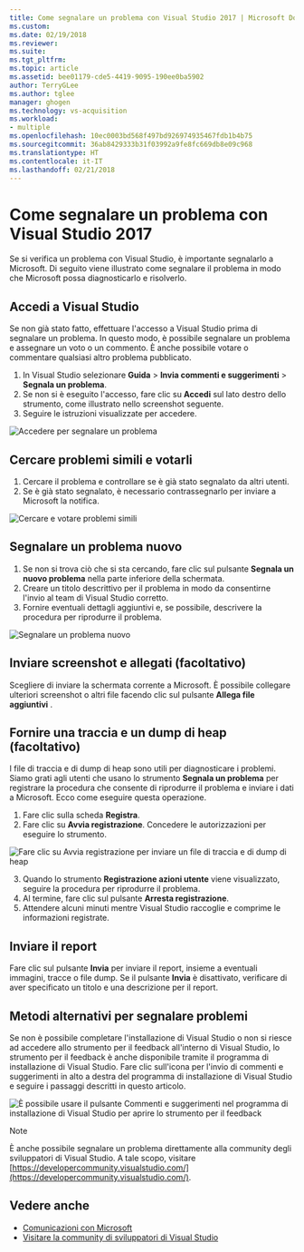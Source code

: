 ```yaml
---
title: Come segnalare un problema con Visual Studio 2017 | Microsoft Docs
ms.custom: 
ms.date: 02/19/2018
ms.reviewer: 
ms.suite: 
ms.tgt_pltfrm: 
ms.topic: article
ms.assetid: bee01179-cde5-4419-9095-190ee0ba5902
author: TerryGLee
ms.author: tglee
manager: ghogen
ms.technology: vs-acquisition
ms.workload:
- multiple
ms.openlocfilehash: 10ec0003bd568f497bd926974935467fdb1b4b75
ms.sourcegitcommit: 36ab8429333b31f03992a9fe8fc669db8e09c968
ms.translationtype: HT
ms.contentlocale: it-IT
ms.lasthandoff: 02/21/2018
---
```

# <a name="how-to-report-a-problem-with-visual-studio-2017"></a>Come segnalare un problema con Visual Studio 2017
Se si verifica un problema con Visual Studio, è importante segnalarlo a Microsoft. Di seguito viene illustrato come segnalare il problema in modo che Microsoft possa diagnosticarlo e risolverlo.

## <a name="sign-in-to-visual-studio"></a>Accedi a Visual Studio
Se non già stato fatto, effettuare l'accesso a Visual Studio prima di segnalare un problema. In questo modo, è possibile segnalare un problema e assegnare un voto o un commento. È anche possibile votare o commentare qualsiasi altro problema pubblicato.

1. In Visual Studio selezionare **Guida** > **Invia commenti e suggerimenti** > **Segnala un problema**.
2. Se non si è eseguito l'accesso, fare clic su **Accedi** sul lato destro dello strumento, come illustrato nello screenshot seguente.
3. Seguire le istruzioni visualizzate per accedere.

 ![Accedere per segnalare un problema](../ide/media/sign-in-new-ux.png "Accedere per segnalare un problema")  

## Cercare problemi simili e votarli <a name="search_and_vote"></a>

1. Cercare il problema e controllare se è già stato segnalato da altri utenti.
2. Se è già stato segnalato, è necessario contrassegnarlo per inviare a Microsoft la notifica.

  ![Cercare e votare problemi simili](../ide/media/search-and-vote.png "Cercare e votare problemi simili")

## Segnalare un problema nuovo <a name="report_new_problem"></a>
1. Se non si trova ciò che si sta cercando, fare clic sul pulsante **Segnala un nuovo problema** nella parte inferiore della schermata.
2. Creare un titolo descrittivo per il problema in modo da consentirne l'invio al team di Visual Studio corretto.
3. Fornire eventuali dettagli aggiuntivi e, se possibile, descrivere la procedura per riprodurre il problema.

  ![Segnalare un problema nuovo](../ide/media/report-new-problem.png "Segnalare un problema nuovo")

## Inviare screenshot e allegati (facoltativo) <a name="provide_screenshots"></a>
 Scegliere di inviare la schermata corrente a Microsoft. È possibile collegare ulteriori screenshot o altri file facendo clic sul pulsante **Allega file aggiuntivi** .

## Fornire una traccia e un dump di heap (facoltativo) <a name="provide_a_trace_and_heap_dump"></a>

I file di traccia e di dump di heap sono utili per diagnosticare i problemi. Siamo grati agli utenti che usano lo strumento **Segnala un problema** per registrare la procedura che consente di riprodurre il problema e inviare i dati a Microsoft.  Ecco come eseguire questa operazione.

1. Fare clic sulla scheda **Registra**.
2. Fare clic su **Avvia registrazione**. Concedere le autorizzazioni per eseguire lo strumento.

  ![Fare clic su Avvia registrazione per inviare un file di traccia e di dump di heap](../ide/media/record-dialog-box.png "Inviare un file di traccia e di dump di heap")

3. Quando lo strumento **Registrazione azioni utente** viene visualizzato, seguire la procedura per riprodurre il problema.
4. Al termine, fare clic sul pulsante **Arresta registrazione**.
5. Attendere alcuni minuti mentre Visual Studio raccoglie e comprime le informazioni registrate.

## Inviare il report <a name="submit_the_report"></a>
 Fare clic sul pulsante **Invia** per inviare il report, insieme a eventuali immagini, tracce o file dump. Se il pulsante **Invia** è disattivato, verificare di aver specificato un titolo e una descrizione per il report.

## Metodi alternativi per segnalare problemi <a name="alternate_reporting"></a>
 Se non è possibile completare l'installazione di Visual Studio o non si riesce ad accedere allo strumento per il feedback all'interno di Visual Studio, lo strumento per il feedback è anche disponibile tramite il programma di installazione di Visual Studio. Fare clic sull'icona per l'invio di commenti e suggerimenti in alto a destra del programma di installazione di Visual Studio e seguire i passaggi descritti in questo articolo.

 ![È possibile usare il pulsante Commenti e suggerimenti nel programma di installazione di Visual Studio per aprire lo strumento per il feedback](../install/media/report-a-problem.png)

 >[!Note]
 >È anche possibile segnalare un problema direttamente alla community degli sviluppatori di Visual Studio. A tale scopo, visitare [https://developercommunity.visualstudio.com/](https://developercommunity.visualstudio.com/).

## <a name="see-also"></a>Vedere anche
* [Comunicazioni con Microsoft](../ide/talk-to-us.md)
* [Visitare la community di sviluppatori di Visual Studio](https://developercommunity.visualstudio.com/)
